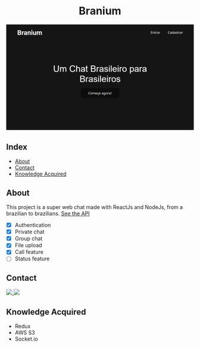 <h1 align="center">Branium</h1>

<img src="https://github.com/jonasdevzero/MediaHub/blob/master/projects/branium/home.png" />

## Index
* [About](#about)
* [Contact](#contact)
* [Knowledge Acquired](#knowledge-acquired)

## About

This project is a super web chat made with ReactJs and NodeJs, from a brazilian to brazilians. [See the API](https://github.com/jonasdevzero/BraniumAPI)

- [x] Authentication <br />
- [x] Private chat <br />
- [x] Group chat <br />
- [x] File upload <br />
- [x] Call feature <br />
- [ ] Status feature <br />

## Contact

<a target="_blank" href="https://www.linkedin.com/in/jonasdevzero">
 <img src="https://img.shields.io/badge/linkedin-%230077B5.svg?&style=for-the-badge&logo=linkedin&logoColor=white" />
</a>
<a target="_blank" href="mailto:jonasdevzero@gmail.com">
 <img src="https://img.shields.io/badge/gmail-D14836?&style=for-the-badge&logo=gmail&logoColor=white" />
</a>

## Knowledge Acquired
- Redux
- AWS S3
- Socket.io

